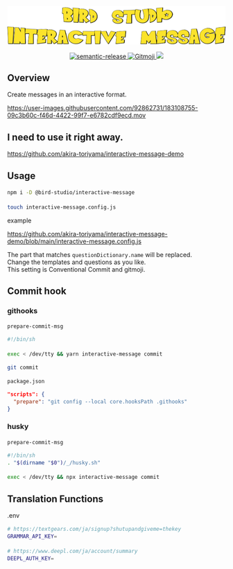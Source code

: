 <p align="center">
  <a href="https://github.com/bird-studio/interactive-message">
    <img src="https://github.com/bird-studio/interactive-message/blob/main/media/logo.png"/>
  </a>
</p>

<p align="center">
  <a href="https://semantic-release.gitbook.io/semantic-release/">
    <img alt="semantic-release" src="https://img.shields.io/badge/%20%20%F0%9F%93%A6%F0%9F%9A%80-semantic--release-e10079.svg">
  </a>
  <a href="https://gitmoji.dev">
    <img src="https://img.shields.io/badge/gitmoji-%20😜%20😍-FFDD67.svg?style=flat-square" alt="Gitmoji">
  </a>
  <a href="https://codecov.io/gh/bird-studio/interactive-message">
    <img src="https://codecov.io/gh/bird-studio/interactive-message/branch/main/graph/badge.svg?token=RBVLU6CIPQ"/>
  </a>
</p>

## Overview

Create messages in an interactive format.

https://user-images.githubusercontent.com/92862731/183108755-09c3b60c-f46d-4422-99f7-e6782cdf9ecd.mov

## I need to use it right away.

https://github.com/akira-toriyama/interactive-message-demo

## Usage

```bash
npm i -D @bird-studio/interactive-message

touch interactive-message.config.js
```

example

https://github.com/akira-toriyama/interactive-message-demo/blob/main/interactive-message.config.js

The part that matches `questionDictionary.name` will be replaced.  
Change the templates and questions as you like.  
This setting is Conventional Commit and gitmoji.

## Commit hook

### githooks

`prepare-commit-msg`

```bash
#!/bin/sh

exec < /dev/tty && yarn interactive-message commit
```

```bash
git commit
```

`package.json`

```json
"scripts": {
  "prepare": "git config --local core.hooksPath .githooks"
}
```

### husky

`prepare-commit-msg`

```bash
#!/bin/sh
. "$(dirname "$0")/_/husky.sh"

exec < /dev/tty && npx interactive-message commit
```

## Translation Functions

.env
```bash
# https://textgears.com/ja/signup?shutupandgiveme=thekey
GRAMMAR_API_KEY=

# https://www.deepl.com/ja/account/summary
DEEPL_AUTH_KEY=
```
